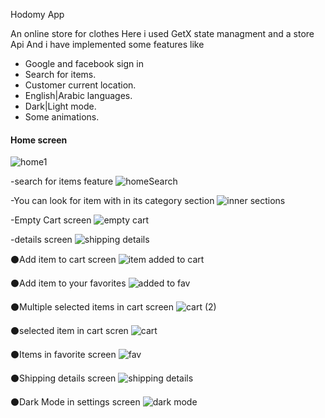 Hodomy App

An online store for clothes 
Here i used GetX state managment and a store Api
And i have implemented some features like
- Google and facebook sign in
- Search for items.
- Customer current location.
- English|Arabic languages.
- Dark|Light mode.
- Some animations.


#### Home screen
![home1](https://user-images.githubusercontent.com/57300921/217357962-25b6b5dc-1fac-4341-8d00-7bc94eee6319.png)

-search for items feature
![homeSearch](https://user-images.githubusercontent.com/57300921/217357987-07e6e081-06f0-404d-a127-ddc49e897394.png)

-You can look for item with in its category section
![inner sections](https://user-images.githubusercontent.com/57300921/217358009-7489ac0c-fbef-4cab-b1cc-feb87f586a35.png) 

-Empty Cart screen
![empty cart](https://user-images.githubusercontent.com/57300921/217358190-f9b8fda1-948e-4800-92ae-b1e2d7a170c8.png)

-details screen
![shipping details](https://user-images.githubusercontent.com/57300921/217358048-f408c398-8c9a-4fde-8cf0-07f3c8b820b6.png)
 
⚫Add item to cart screen
![item added to cart](https://user-images.githubusercontent.com/57300921/217358030-bbd67deb-dc87-44f5-899a-b65b03eeb7d5.png)

⚫Add item to your favorites
![added to fav](https://user-images.githubusercontent.com/57300921/217358071-3e5de2bf-9ef9-4f06-a648-b84dafad03e2.png)

⚫Multiple selected items in cart screen
![cart (2)](https://user-images.githubusercontent.com/57300921/217358095-007900c0-5971-4811-97c4-f7fa6c8ba20c.png)

⚫selected item in cart scren
![cart](https://user-images.githubusercontent.com/57300921/217358115-9455b4e1-c60b-4082-8f8f-d4762f7fc4dc.png)

⚫Items in favorite screen
![fav](https://user-images.githubusercontent.com/57300921/217358208-54543eb0-9a86-4a7f-82f9-8d1f5079922c.png)

⚫Shipping details screen
![shipping details](https://user-images.githubusercontent.com/57300921/217358048-f408c398-8c9a-4fde-8cf0-07f3c8b820b6.png)

⚫Dark Mode in settings screen
![dark mode](https://user-images.githubusercontent.com/57300921/217358144-89f78cb5-6901-4d7b-89fd-758a693e195c.png)











